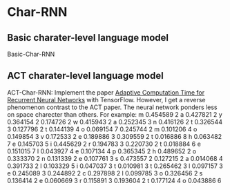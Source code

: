 # Char-RNN
## Basic charater-level language model 
Basic-Char-RNN
## ACT charater-level language model
ACT-Char-RNN: Implement the paper [Adaptive Computation Time for Recurrent Neural Networks](https://arxiv.org/pdf/1603.08983v4.pdf) with TensorFlow. However, I get a reverse phenomenon contrast to the ACT paper. The neural network ponders less on space charecter than others. For example:
m 0.454589  2
a 0.427821  2
y 0.364154  2
  0.174726  2
w 0.415943  2
a 0.252345  3
n 0.416126  2
t 0.326544  3
  0.127796  2
t 0.144139  4
o 0.069154  7
  0.245744  2
m 0.101206  4
o 0.149854  3
v 0.172533  2
e 0.189886  3
  0.309559  2
t 0.016886  8
h 0.063482  7
e 0.145703  5
i 0.445629  2
r 0.194783  3
  0.220730  2
t 0.018884  6
e 0.151015  7
l 0.043927  4
e 0.107134  4
p 0.365345  2
h 0.489652  2
o 0.333370  2
n 0.131339  2
e 0.107761  3
s 0.473557  2
  0.127215  2
a 0.014068  4
  0.391733  2
l 0.103329  5
i 0.047037  3
t 0.010981  3
t 0.265462  3
l 0.097157  3
e 0.245089  3
  0.244892  2
c 0.297898  2
l 0.099785  3
o 0.326456  2
s 0.136414  2
e 0.060669  3
r 0.115891  3
  0.193604  2
t 0.177124  4
o 0.043886  6
